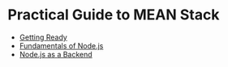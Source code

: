 # Practical Guide to MEAN Stack

* [Getting Ready](docs/node-fundamentals/GETTING-READY.md)
* [Fundamentals of Node.js](docs/node-fundamentals/README.md)
* [Node.js as a Backend](docs/node-fundatmentals/NODE-SERVER.md)